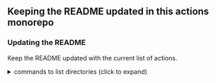 ## Keeping the README updated in this actions monorepo


### Updating the README

Keep the README updated with the current list of actions.

<details><summary>commands to list directories (click to expand)</summary>

#### Get the categories from the root directory
```bash
# use the '-I' option to exclude the non-category directories
tree . -d -L 1 -I '.git|.github|archive|assets|composite|docs|examples|test' --noreport
```

#### Get the actions by category
```bash
# use the '-I' option to exclude the non-category directories
tree . -d -L 2 -I '.git|.github|archive|assets|composite|docs|examples|test' --noreport
```


#### Get the top two levels of directories from the root directory of the repo
```bash
# two levels of directories, using find
find . -type d -maxdepth 2

# two levels of directories, using tree
tree . -d -L 2

# two levels of directories, using tree, without the report
tree . -d -L 2 --noreport
```

#### Get the directories by category with `find`
```bash
# store the categories into an array to use in a for loop
categories=(builders chatops git github instruqt releases utilities vars)

# get the action names by category, using find
for item in ${categories[@]}; do find $item -type d -maxdepth 1; done

# not fancy way, using cut, to get the action names below their category
for item in ${categories[@]}; do find $item -type d -maxdepth 1 | cut -d'/' -f2-; done

# similar to above, but with sed
for item in ${categories[@]}; do find $item -type d -maxdepth 1 | sed 's,^[^/]*/,,'; done
```

#### Get the directories by category with `tree`
```bash
# store the categories into an array to use in a for loop
categories=(builders chatops git github instruqt releases utilities vars)

# get the action names by category, using tree
for item in ${categories[@]}; do tree $item -d -L 1; done
```

#### Filter out the non-category directories with `tree`
```bash
# use the '-I' option to exclude the non-category directories
tree . -d -L 2 -I '.git|.github|archive|assets|composite|docs|examples|test' --noreport
```

</details>

